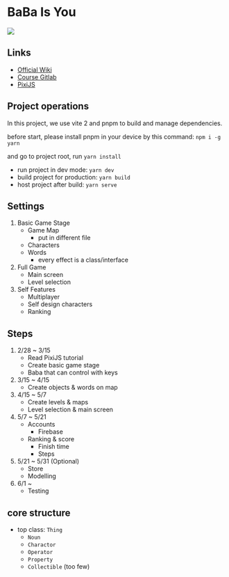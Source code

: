 # BaBa Is You
<img src="https://i.imgur.com/44OJbB0.gif">

## Links
- [Official Wiki](https://babaiswiki.fandom.com)
- [Course Gitlab](https://css-gitlab.csie.ntut.edu.tw/109000000/oopl2020s)
- [PixiJS](https://www.pixijs.com)

## Project operations
In this project, we use vite 2 and pnpm to build and manage dependencies.

before start, please install pnpm in your device by this command: `npm i -g yarn`

and go to project root, run `yarn install`

- run project in dev mode: `yarn dev`
- build project for production: `yarn build`
- host project after build: `yarn serve`

## Settings
1. Basic Game Stage
    - Game Map
        - put in different file
    - Characters
    - Words
        - every effect is a class/interface
2. Full Game
    - Main screen
    - Level selection
3. Self Features
    - Multiplayer
    - Self design characters
    - Ranking

## Steps
1. 2/28 ~ 3/15
    - Read PixiJS tutorial
    - Create basic game stage
    - Baba that can control with keys
2. 3/15 ~ 4/15
    - Create objects & words on map
3. 4/15 ~ 5/7
    - Create levels & maps
    - Level selection & main screen
4. 5/7 ~ 5/21
    - Accounts
        - Firebase
    - Ranking & score
        - Finish time
        - Steps
5. 5/21 ~ 5/31 (Optional)
    - Store
    - Modelling
6. 6/1 ~ 
    - Testing
   
## core structure

- top class: `Thing`
   - `Noun`
   - `Charactor`
   - `Operator`
   - `Property`
   - `Collectible` (too few)
